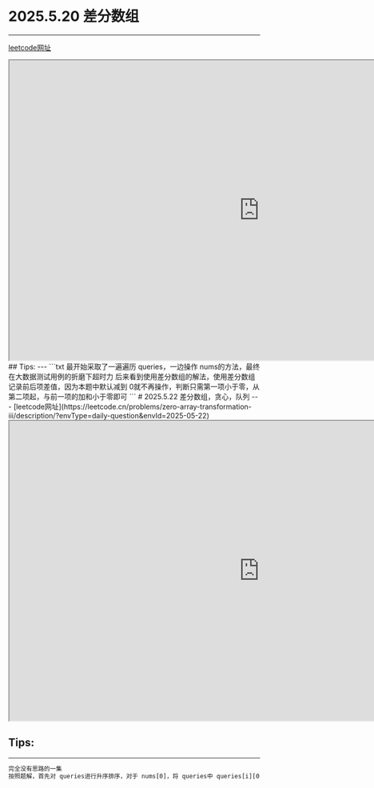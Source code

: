 # 2025.5.20 差分数组
---
[leetcode网址](https://leetcode.cn/problems/zero-array-transformation-i/description/?envType=daily-question&envId=2025-05-20)
<iframe src="https://leetcode.cn/problems/zero-array-transformation-i/description/?envType=daily-question&envId=2025-05-20" width="1000" height="600"></iframe>
## Tips:
---
```txt
最开始采取了一遍遍历 queries，一边操作 nums的方法，最终在大数据测试用例的折磨下超时力
后来看到使用差分数组的解法，使用差分数组记录前后项差值，因为本题中默认减到 0就不再操作，判断只需第一项小于零，从第二项起，与前一项的加和小于零即可
```
# 2025.5.22 差分数组，贪心，队列
---
[leetcode网址](https://leetcode.cn/problems/zero-array-transformation-iii/description/?envType=daily-question&envId=2025-05-22)

<iframe src="https://leetcode.cn/problems/zero-array-transformation-iii/description/?envType=daily-question&envId=2025-05-22" width="1000" height="600"></iframe>

## Tips:
---
```txt
完全没有思路的一集
按照题解，首先对 queries进行升序排序，对于 nums[0]，将 queries中 queries[i][0] == nums[0]的queries压入优先 queue，再根据操作数操作将需要的 queries.pop，更新 deltaArray ...
```

